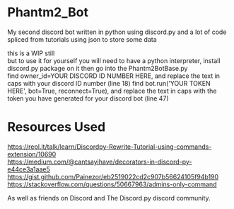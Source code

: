 # Phantm2_Bot
My second discord bot written in python using discord.py and a lot of code spliced from tutorials using json to store some data  

this is a WIP still  
but to use it for yourself you will need to have a python interpreter, install discord.py package on it then go into the Phantm2BotBase.py  
find owner_id=YOUR DISCORD ID NUMBER HERE, and replace the text in caps with your discord ID number (line 18)
find bot.run('YOUR TOKEN HERE', bot=True, reconnect=True), and replace the text in caps with the token you have generated for your discord bot (line 47)
  
    
    
# Resources Used  
https://repl.it/talk/learn/Discordpy-Rewrite-Tutorial-using-commands-extension/10690  
https://medium.com/@cantsayihave/decorators-in-discord-py-e44ce3a1aae5  
https://gist.github.com/Painezor/eb2519022cd2c907b56624105f94b190  
https://stackoverflow.com/questions/50667963/admins-only-command  
  
  
As well as friends on Discord and The Discord.py discord community.
